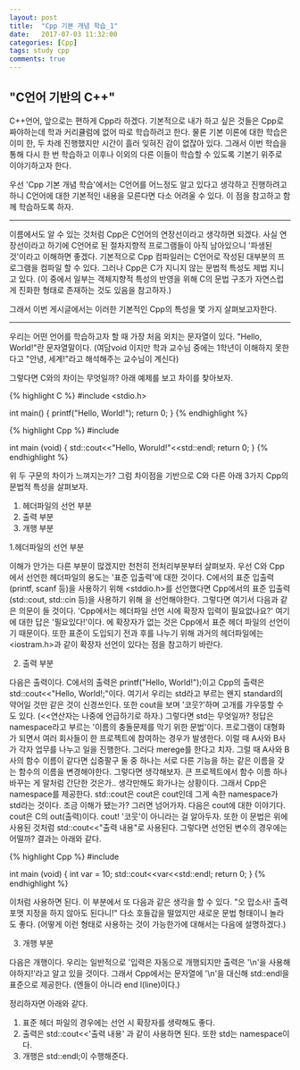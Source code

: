 ```yaml
---
layout: post
title:  "Cpp 기본 개념 학습_1"
date:   2017-07-03 11:32:00
categories: [Cpp]
tags: study cpp
comments: true
---
```

<!--more-->
<h2>"C언어 기반의 C++"</h2>  

C++언어, 앞으로는 편하게 Cpp라 하겠다. 기본적으로 내가 하고 싶은 것들은 Cpp로 짜야하는데 학과 커리큘럼에 없어 따로 학습하려고 한다. 물론 기본 이론에 대한 학습은 이미 한, 두 차례 진행했지만 시간이 흘러 잊혀진 감이 없잖아 있다. 그래서 이번 학습을 통해 다시 한 번 학습하고 이후나 이외의 다른 이들이 학습할 수 있도록 기본기 위주로 이야기하고자 한다.  

우선 'Cpp 기본 개념 학습'에서는 C언어를 어느정도 알고 있다고 생각하고 진행하려고 하니 C언어에 대한 기본적인 내용을 모른다면 다소 어려울 수 있다. 이 점을 참고하고 함께 학습하도록 하자.  

---

이름에서도 알 수 있는 것처럼 Cpp은 C언어의 연장선이라고 생각하면 되겠다. 사실 연장선이라고 하기에 C언어로 된 절차지향적 프로그램들이 아직 남아있으니 '파생된 것'이라고 이해하면 좋겠다. 기본적으로 Cpp 컴파일러는 C언어로 작성된 대부분의 프로그램을 컴파일 할 수 있다. 그러나 Cpp은 C가 지니지 않는 문법적 특성도 제법 지니고 있다. (이 중에서 일부는 객체지향적 특성의 반영을 위해 C의 문법 구조가 자연스럽게 진화한 형태로 존재하는 것도 있음을 참고하자.)  

그래서 이번 게시글에서는 이러한 기본적인 Cpp의 특성을 몇 가지 살펴보고자한다.  
  
---
우리는 어떤 언어를 학습하고자 할 때 가장 처음 외치는 문자열이 있다. "Hello, World!"란 문자열말이다. (여담void 이지만 학과 교수님 중에는 1학년이 이해하지 못한다고 "안녕, 세계!"라고 해석해주는 교수님이 계신다)  

그렇다면 C와의 차이는 무엇일까? 아래 예제를 보고 차이를 찾아보자.

{% highlight C %}
#include <stdio.h>  

int main() {
printf("Hello, World!");
return 0;
}
{% endhighlight %}
  
{% highlight Cpp %}
#include <iostream>  

int main (void) {
std::cout<<"Hello, Woruld!"<<std::endl;
return 0;
}
{% endhighlight %}

위 두 구문의 차이가 느껴지는가? 그럼 차이점을 기반으로 C와 다른 아래 3가지 Cpp의 문법적 특성을 살펴보자.  

1. 헤더파일의 선언 부분
2. 출력 부분
3. 개행 부분  

1.헤더파일의 선언 부분  

이해가 안가는 다른 부분이 많겠지만 천천히 전처리부분부터 살펴보자. 우선 C와 Cpp에서 선언한 헤더파일의 용도는 '표준 입출력'에 대한 것이다. C에서의 표준 입출력(printf, scanf 등)을 사용하기 위해 <stddio.h>를 선언했다면 Cpp에서의 표준 입출력(std::cout, std::cin 등)을 사용하기 위해 <iostram>을 선언해야한다. 그렇다면 여기서 다음과 같은 의문이 들 것이다. 'Cpp에서는 헤더파일 선언 시에 확장자 입력이 필요없나요?'  여기에 대한 답은 '필요있다!'이다. <iostram>에 확장자가 없는 것은 Cpp에서 표준 헤더 파일의 선언이기 때문이다. 또한 표준이 도입되기 전과 후를 나누기 위해 과거의 헤더파일에는 <iostram.h>과 같이 확장자 선언이 있다는 점을 참고하기 바란다.  
  
  
2. 출력 부분  

다음은 출력이다. C에서의 출력은 printf("Hello, World!");이고 Cpp의 출력은 std::cout<<"Hello, World!;"이다. 여기서 우리는 std라고 부르는 왠지 standard의 약어일 것만 같은 것이 신경쓰인다. 또한 cout을 보며 '코웃?'하며 고개를 갸우뚱할 수도 있다. (<<연산자는 나중에 언급하기로 하자.) 그렇다면 std는 무엇일까? 정답은 namespace라고 부르는 '이름의 충돌문제를 막기 위한 문법'이다. 프로그램이 대형화가 되면서 여러 회사들이 한 프로젝트에 참여하는 경우가 발생한다. 이럴 때 A사와 B사가 각자 업무를 나누고 일을 진행한다. 그러다 merege를 한다고 치자. 그럴 때 A사와 B사의 함수 이름이 같다면 십중팔구 둘 중 하나는 서로 다른 기능을 하는 같은 이름을 갖는 함수의 이름을 변경해야한다. 그렇다면 생각해보자. 큰 프로젝트에서 함수 이름 하나 바꾸는 게 말처럼 간단한 것은가.. 생각만해도 화가나는 상황이다. 그래서 Cpp은 namespace를 제공한다. std::cout은 cout은 cout인데 그게 속한 namespace가 std라는 것이다. 조금 이해가 됐는가? 그러면 넘어가자. 다음은 cout에 대한 이야기다. cout은 C의 out(출력)이다. cout! '코웃'이 아니라는 걸 알아두자. 또한 이 문법은 위에 사용된 것처럼 std::cout<<"출력 내용"로 사용된다. 그렇다면 선언된 변수의 경우에는 어떨까? 결과는 아래와 같다.  

{% highlight Cpp %}
#include <iostream>  

int main (void) {
int var = 10;
std::cout<<var<<std::endl;
return 0;
}
{% endhighlight %}  

이처럼 사용하면 된다. 이 부분에서 또 다음과 같은 생각을 할 수 있다. "오 맙소사! 출력 포맷 지정을 하지 않아도 된다니!" 다소 호들갑을 떨었지만 새로운 문법 형태이니 놀라도 좋다. (어떻게 이런 형태로 사용하는 것이 가능한가에 대해서는 다음에 설명하겠다.)

3. 개행 부분  

다음은 개행이다. 우리는 일반적으로 '입력은 자동으로 개행되지만 출력은 '\n'을 사용해야하지!'라고 알고 있을 것이다. 그래서 Cpp에서는 문자열에 '\n'을 대신해 std::endl을 표준으로 제공한다. (엔들이 아니라 end l(line)이다.)

정리하자면 아래와 같다.  

1. 표준 헤더 파일의 경우에는 선언 시 확장자를 생략해도 좋다.
2. 출력은 std::cout<<'출력 내용' 과 같이 사용하면 된다. 또한 std는 namespace이다.
3. 개행은 std::endl;이 수행해준다.